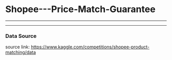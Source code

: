 # Shopee---Price-Match-Guarantee

---


---
### Data Source
source link: https://www.kaggle.com/competitions/shopee-product-matching/data

